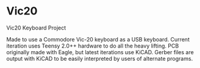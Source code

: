 # Vic20
Vic20 Keyboard Project

Made to use a Commodore Vic-20 keyboard as a USB keyboard.  Current iteration uses Teensy 2.0++ hardware
to do all the heavy lifting.  PCB originally made with Eagle, but latest iterations use KiCAD.  Gerber
files are output with KiCAD to be easily interpreted by users of alternate programs.
